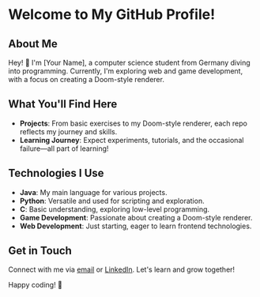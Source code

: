 # Welcome to My GitHub Profile!

## About Me
Hey! 👋 I'm [Your Name], a computer science student from Germany diving into programming. Currently, I'm exploring web and game development, with a focus on creating a Doom-style renderer.

## What You'll Find Here
- **Projects**: From basic exercises to my Doom-style renderer, each repo reflects my journey and skills.
- **Learning Journey**: Expect experiments, tutorials, and the occasional failure—all part of learning!

## Technologies I Use
- **Java**: My main language for various projects.
- **Python**: Versatile and used for scripting and exploration.
- **C**: Basic understanding, exploring low-level programming.
- **Game Development**: Passionate about creating a Doom-style renderer.
- **Web Development**: Just starting, eager to learn frontend technologies.

## Get in Touch
Connect with me via [email](mailto:youremail@example.com) or [LinkedIn](https://www.linkedin.com/in/yourprofile). Let's learn and grow together!

Happy coding! 🚀
